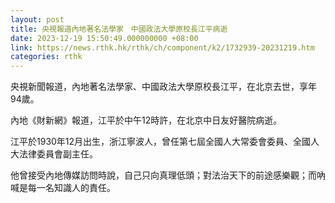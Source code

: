 ```yaml
---
layout: post
title: 央視報道內地著名法學家　中國政法大學原校長江平病逝
date: 2023-12-19 15:50:49.000000000 +08:00
link: https://news.rthk.hk/rthk/ch/component/k2/1732939-20231219.htm
categories: rthk
---
```


央視新聞報道，內地著名法學家、中國政法大學原校長江平，在北京去世，享年94歲。

內地《財新網》報道，江平於中午12時許，在北京中日友好醫院病逝。

江平於1930年12月出生，浙江寧波人，曾任第七屆全國人大常委會委員、全國人大法律委員會副主任。

他曾接受內地傳媒訪問時說，自己只向真理低頭；對法治天下的前途感樂觀；而吶喊是每一名知識人的責任。
